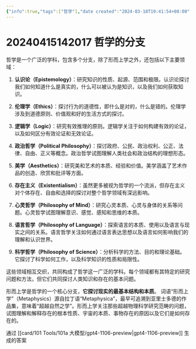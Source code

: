 ```yaml
---
{"info":true,"tags":["哲学"],"date created":"2024-03-18T19:41:54+08:00","date modified":"2024-04-15T18:47:38+08:00","dg-publish":true,"permalink":"/card/20240415142017 哲学的分支/","dgPassFrontmatter":true,"noteIcon":"2","created":"2024-03-18T19:41:54+08:00","updated":"2024-04-15T18:47:38+08:00"}
---
```



# 20240415142017 哲学的分支

哲学是一个广泛的学科，包含多个分支，除了形而上学之外，还包括以下主要领域：

1. **认识论（Epistemology）**：研究知识的性质、起源、范围和极限。认识论探讨我们如何知道什么是真实的，什么可以被认为是知识，以及我们如何获取知识。

2. **伦理学（Ethics）**：探讨行为的道德性，即什么是对的，什么是错的。伦理学涉及到道德原则、价值观和好的生活方式的探讨。

3. **逻辑学（Logic）**：研究有效推理的原则。逻辑学关注于如何构建有效的论证，以及如何区分有效论证和无效论证。

4. **政治哲学（Political Philosophy）**：探讨政府、公民、政治权利、公正、法律、自由、正义等概念。政治哲学试图理解人类社会和政治结构的理想形态。

5. **美学（Aesthetics）**：研究美和艺术的本质、经验和价值。美学涵盖了艺术作品的创造、欣赏和批评等方面。

6. **存在主义（Existentialism）**：虽然更多被视为哲学的一个流派，但存在主义对个体存在、自由和选择的探讨对整个哲学领域有深远影响。

7. **心灵哲学（Philosophy of Mind）**：研究心灵本质、心灵与身体的关系等问题。心灵哲学试图理解意识、感觉、感知和思维的本质。

8. **语言哲学（Philosophy of Language）**：探索语言的本质、使用以及语言与现实之间的关系。语言哲学关注如何通过语言表达思想以及语言如何影响我们的理解和认识世界。

9. **科学哲学（Philosophy of Science）**：分析科学的方法、目的和理论基础。它探讨了科学如何工作，以及科学知识的性质和局限性。

这些领域相互交织，共同构成了哲学这一广泛的学科。每个领域都有其特定的研究问题和方法，但它们共同探讨人类知识和存在的基本问题。

形而上学是哲学的一个核心分支，**它探讨现实的最基本结构和本质**。 词语“形而上学”（Metaphysics）源自拉丁语“Metaphysica”，最早可追溯到亚里士多德的作品集，意味着“超越自然之学”。形而上学关注那些超越物理科学研究范畴的问题，试图理解和解释存在的根本性质、宇宙的本质、事物存在的原因以及它们是如何存在的。


通过 [[card/101 Tools/101a 大模型/gpt4-1106-preview\|gpt4-1106-preview]] 生成的答案
